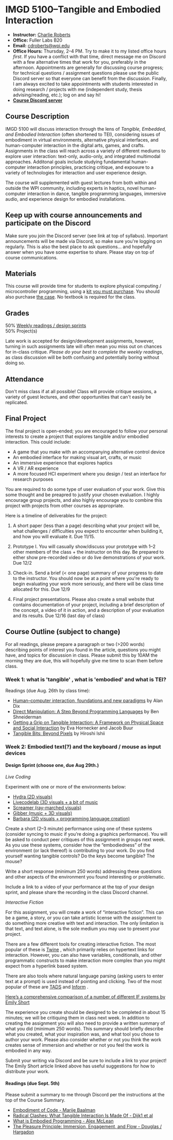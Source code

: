 # IMGD 5100–Tangible and Embodied Interaction 

- **Instructor:** [Charlie Roberts](http://charlie-roberts.com)
- **Office:** Fuller Labs B20
- **Email:** <cdroberts@wpi.edu>
- **Office Hours:** Thursday, 2–4 PM. Try to make it to my listed office hours _first_. If you have a conflict with that time, direct message me on Discord with a few alternative times that work for you, preferably in the afternoon. Appointments are generally for discussing course progress; for technical questions / assignment questions please use the public Discord server so that everyone can benefit from the discussion. Finally, I am always excited to take appointments with students interested in doing research / projects with me (independent study, thesis advising/reading, etc.); log on and say hi! 
- **[Course Discord server](https://discord.gg/2htm8uZ4)**

## Course Description
IMGD 5100 will discuss interaction through the lens of *Tangible, Embedded, and Embodied Interaction* (often shortened to TEI), considering issues of embodiment in virtual environments, alternative physical interfaces, and human-computer interaction in the digital arts, games, and crafts. Assignments in the class will reach across a variety of different mediums to explore user interaction: text-only, audio-only, and integrated multimodal approaches. Additonal goals include studying fundamental human-computer interaction principles, practicing critique, and exposure to a variety of technologies for interaction and user experience design.

The course will supplemented with guest lectures from both within and outside the WPI community, including experts in haptics, novel human-computer interaction in dance, tangible programming languages, immersive audio, and experience design for embodied installations. 

## Keep up with course announcements and participate on the Discord
Make sure you join the Discord server (see link at top of syllabus). Important announcements will be made via Discord, so make sure you're logging on regularly. This is also the best place to ask questions... and hopefully answer when you have some expertise to share. Please stay on top of course communications.

## Materials
This course will provide time for students to explore physical computing / microcontroller programming, using a [kit you must purchase](https://www.adafruit.com/product/3795). You should also purchase [the case](https://www.adafruit.com/product/3915). No textbook is required for the class.
 
## Grades
50% [Weekly readings / design sprints](https://github.com/charlieroberts/IMGD-5100-2022.github.io/blob/main/README.md#course-outline-subject-to-change)  
50% Project(s)

Late work is accepted for design/development assignments, however, turning in such assignments late will often mean you miss out on chances for in-class critique. *Please do your best to complete the weekly readings*, as class discussion will be both confusing and potentially boring without doing so.

## Attendance
Don't miss class if at all possible! Class will provide critique sessions, a variety of guest lectures, and other opportunities that can't easily be replicated.

## Final Project
The final project is open-ended; you are encouraged to follow your personal interests to create a project that explores tangible and/or embodied interaction. This could include:

- A game that you make with an accompanying alternative control device
- An embodied interface for making visual art, crafts, or music
- An immersive experience that explores haptics
- A VR / AR experience
- A more focused HCI experiment where you design / test an interface for research purposes

You are required to do some type of user evaluation of your work. Give this some thought and be preapred to justify your chosen evaluation. I highly encourage group projects, and also highly encourage you to combine this project with projects from other courses as appropriate.

Here is a timeline of deliverables for the project:

1. A short paper (less than a page) describing what your project will be, what challenges / difficulties you expect to encounter when building it, and how you will evaluate it. Due 11/15.

2. Prototype I. You will casually show/discuss your prototype with 1–2 other members of the class + the instructor on this day. Be prepared to either show pre-recorded video or do live demonstrations of your work. Due 12/2

3. Check-in. Send a brief (< one page) summary of your progress to date to the instructor. You should now be at a point where you're ready to begin evaluating your work more seriously, and there will be class time allocated for this. Due 12/9

4. Final project presentations. Please also create a small website that contains documentation of your project, including a brief description of the concept, a video of it in action, and a description of your evaluation and its results. Due 12/16 (last day of class)

## Course Outline (subject to change)
For all readings, please prepare a paragraph or two (>200 words) describing points of interest you found in the article, questions you might have, and topics for discussion in class. Please submit this by 10AM the morning they are due, this will hopefully give me time to scan them before class.

### Week 1: what is 'tangible' , what is 'embodied' and what is TEI? 
Readings (due Aug. 26th by class time):
- [Human–computer interaction, foundations and new paradigms](https://www.alandix.com/academic/papers/JVLC-2016-HCI-FNP/JVLC-special-2016-draft.pdf) by Alan Dix  
- [Direct Manipulation:
A Step Beyond Programming Languages](https://www.cs.umd.edu/users/ben/papers/Shneiderman1983Direct.pdf) by Ben Shneiderman  
- [Getting a Grip on Tangible Interaction: A Framework on Physical Space and Social Interaction](http://www.ehornecker.de/Papers/FrameworkCHI.pdf) by Eva Hornecker and Jacob Buur  
- [Tangible Bits: Beyond Pixels](https://dl.acm.org/doi/pdf/10.1145/1347390.1347392) by Hiroshi Ishii

### Week 2: Embodied text(?) and the keyboard / mouse as input devices
#### Design Sprint (choose one, due Aug 29th.)
*Live Coding*

Experiment with one or more of the environments below:
- [Hydra (2D visuals)](https://hydra.ojack.xyz)
- [Livecodelab (3D visuals + a bit of music](https://livecodelab.net/)
- [Screamer (ray-marched visuals)](https://charlieroberts.github.io/screamer/playground/)
- [Gibber (music + 3D visuals)](https://gibber.cc/alpha/playground)
- [Barbara (2D visuals + programming language creation)](https://www.barbara.graphics/)

Create a short (2–3 minute) performance using one of these systems (consider syncing to music if you’re doing a graphics performance). You will be asked to conduct peer critiques of this assignment in groups next week. As you use these systems, consider how the “embodiedness” of the environment (or lack thereof) is contributing to your work. Do you find yourself wanting tangible controls? Do the keys become tangible? The mouse?

Write a short response (minimum 250 words) addressing these questions and other aspects of the environment you found interesting or problematic. 

Include a link to a video of your performance at the top of your design sprint, and please share the recording in the class Discord channel. 

*Interactive Fiction*

For this assignment, you will create a work of “interactive fiction”. This can be a game, a story, or you can take artistic license with the assignment to do something more creative with text and interaction. The only limitation is that text, and text alone, is the sole medium you may use to present your project.

There are a few different tools for creating interactive fiction. The most popular of these is [Twine](http://twinery.org/) , which primarily relies on hypertext links for interaction. However, you can also have variables, conditionals, and other programmatic constructs to make interaction more complex than you might expect from a hyperlink based system.

There are also tools where natural language parsing (asking users to enter text at a prompt) is used instead of pointing and clicking. Two of the most popular of these are [TADS](http://www.tads.org/) and [Inform](http://inform7.com/) . 

[Here’s a comprehensive comparison of a number of different IF systems by Emily Short](https://emshort.blog/how-to-play/writing-if/)

The experience you create should be designed to be completed in about 15 minutes; we will be critiquing them in class next week. In addition to creating the assignment you will also need to provide a written summary of what you did (minimum 250 words). This summary should briefly describe what you created, what your inspiration was, and what tool you chose to author your work. Please also consider whether or not you think the work creates sense of immersion and whether or not you feel the work is embodied in any way.

Submit your writing via Discord and be sure to include a link to your project! The Emily Short article linked above has useful suggestions for how to distribute your work.

#### Readings (due Sept. 5th)
Please submit a summary to me through Discord per the instructions at the top of the Course Summary.
- [Embodiment of Code - Marije Baalman](https://zenodo.org/record/18748#.YBepti9h124)
- [Radical Clashes: What Tangible Interaction Is Made Of - Dijk1 et al](https://dl.acm.org/doi/pdf/10.1145/2460625.2460680?casa_token=nkmEsDhG44IAAAAA:sYqyBsnk4_tssXNF-5-SyyIpUbZZiJlu_L_7AuIiUahK_0TCU6vJKLCWjmrO_rNlHZ_yNvUk9-mw)
- [What is Embodied Programming - Alex McLean](https://slab.org/what-is-embodied-programming/)
- [The Pleasure Principle: Immersion, Engagement, and Flow - Douglas / Hargadon]([https://citeseerx.ist.psu.edu/viewdoc/download?doi=10.1.1.1038.2644&rep=rep1&type=pdf](https://dl.acm.org/doi/10.1145/336296.336354))
